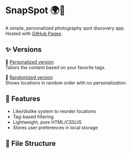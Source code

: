 # SnapSpot 🌍📸

A simple, personalized photography spot discovery app.  
Hosted with [GitHub Pages](https://pages.github.com).

## ✨ Versions

🔹 [Personalized version](https://yourusername.github.io/SnapSpot/personalized/)  
Tailors the content based on your favorite tags.

🔹 [Randomized version](https://yourusername.github.io/SnapSpot/randomized/)  
Shows locations in random order with no personalization.

## 🧠 Features

- Like/dislike system to reorder locations
- Tag-based filtering
- Lightweight, pure HTML/CSS/JS
- Stores user preferences in local storage

## 📂 File Structure

